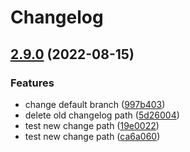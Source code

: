 # Changelog

## [2.9.0](https://github.com/rjzhao1/testing-repo-1/compare/testing-repo-v2.8.0...testing-repo-v2.9.0) (2022-08-15)


### Features

* change default branch ([997b403](https://github.com/rjzhao1/testing-repo-1/commit/997b403761a309467e73e00a1976c6a4ae17de78))
* delete old changelog path ([5d26004](https://github.com/rjzhao1/testing-repo-1/commit/5d26004e9b0784b950a015ff19653d979bdf75ef))
* test new change path ([19e0022](https://github.com/rjzhao1/testing-repo-1/commit/19e00220319003c43af12362c241c1ea6d31fdfc))
* test new change path ([ca6a060](https://github.com/rjzhao1/testing-repo-1/commit/ca6a0600f7dd0b15f401b22b2ea4df9913833892))
